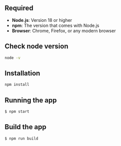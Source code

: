 ## Required

- **Node.js**: Version 18 or higher
- **npm**: The version that comes with Node.js
- **Browser**: Chrome, Firefox, or any modern browser

## Check node version

```bash
node -v
```

## Installation

```bash
npm install
```

## Running the app

```bash
$ npm start
```

## Build the app

```bash
$ npm run build
```
